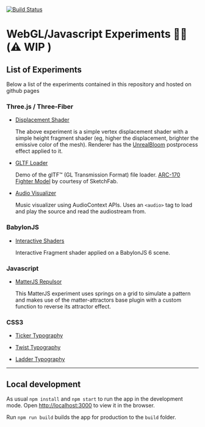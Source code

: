 [![Build Status](https://travis-ci.org/luigimannoni/experiments.svg?branch=master)](https://travis-ci.org/luigimannoni/experiments)

# WebGL/Javascript Experiments 🧪🔬 (⚠️ WIP )

## List of Experiments

Below a list of the experiments contained in this repository and hosted on github pages

### Three.js / Three-Fiber

- [Displacement Shader](https://experiments.luigimannoni.com/#/three/displacement)

  The above experiment is a simple vertex displacement shader with a simple height fragment shader (eg, higher the displacement, brighter the emissive color of the mesh). Renderer has the [UnrealBloom](https://threejs.org/examples/webgl_postprocessing_unreal_bloom.html) postprocess effect applied to it.

- [GLTF Loader](https://experiments.luigimannoni.com/#/three/arc170)

  Demo of the glTF™ (GL Transmission Format) file loader. [ARC-170 Fighter Model](https://sketchfab.com/3d-models/arc-170-fighter-d2b9834148e84c86a2423148db1f6705) by courtesy of SketchFab.

- [Audio Visualizer](https://experiments.luigimannoni.com/#/three/audio-visualizer)

  Music visualizer using AudioContext APIs. Uses an `<audio>` tag to load and play the source and read the audiostream from.

### BabylonJS

- [Interactive Shaders](https://experiments.luigimannoni.com/#/babylon/interactive-shaders)

  Interactive Fragment shader applied on a BabylonJS 6 scene.

### Javascript

- [MatterJS Repulsor](https://experiments.luigimannoni.com/#/javascript/matter-repulsor)

  This MatterJS experiment uses springs on a grid to simulate a pattern and makes use of the matter-attractors base plugin with a custom function to reverse its attractor effect.

### CSS3

- [Ticker Typography](https://experiments.luigimannoni.com/#/css/ticker-typography)

- [Twist Typography](https://experiments.luigimannoni.com/#/css/twist-typography)

- [Ladder Typography](https://experiments.luigimannoni.com/#/css/ladder-typography)


---

## Local development

As usual `npm install` and `npm start` to run the app in the development mode.
Open [http://localhost:3000](http://localhost:3000) to view it in the browser.

Run `npm run build` builds the app for production to the `build` folder.
